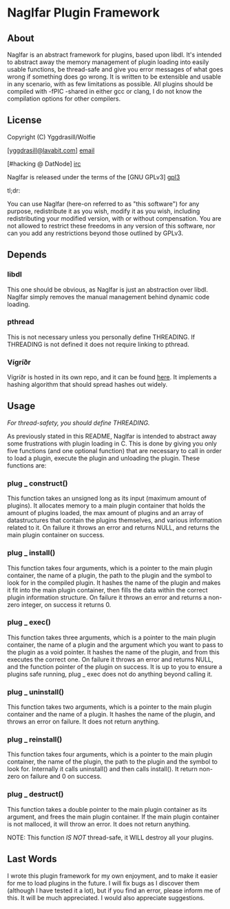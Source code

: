 Naglfar Plugin Framework
=======================

About
-------

Naglfar is an abstract framework for plugins, based upon libdl. It's intended to abstract away the memory management of plugin loading into easily usable functions, be thread-safe and give you error messages of what goes wrong if something does go wrong. It is written to be extensible and usable in any scenario, with as few limitations as possible. All plugins should be compiled with -fPIC -shared in either gcc or clang, I do not know the compilation options for other compilers.

License
-------

Copyright (C) Yggdrasill/Wolfie

[yggdrasill@lavabit.com] [email]

[#hacking @ DatNode] [irc]

Naglfar is released under the terms of the [GNU GPLv3] [gpl3]

tl;dr:

You can use Naglfar (here-on referred to as "this software") for any purpose, redistribute it as you wish, modify it as you wish, including
redistributing your modified version, with or without compensation. You are not allowed to restrict these freedoms in
any version of this software, nor can you add any restrictions beyond those outlined by GPLv3.

Depends
------

### libdl

This one should be obvious, as Naglfar is just an abstraction over libdl. Naglfar simply removes the manual management behind dynamic code loading.

### pthread

This is not necessary unless you personally define THREADING. If THREADING is not defined it does not require linking to pthread.

### Vígríðr

Vígríðr is hosted in its own repo, and it can be found [here][vigrior]. It implements a hashing algorithm that should spread hashes out widely.

Usage
-----

_For thread-safety, you should define THREADING._

As previously stated in this README, Naglfar is intended to abstract away some frustrations with plugin loading in C. This is done by giving you only five functions (and one optional function) that are necessary to call in order to load a plugin, execute the plugin and unloading the plugin. These functions are:

### plug _ construct()

This function takes an unsigned long as its input (maximum amount of plugins). It allocates memory to a main plugin container that holds the amount of plugins loaded, the max amount of plugins and an array of datastructures that contain the plugins themselves, and various information related to it. On failure it throws an error and returns NULL, and returns the main plugin container on success.

### plug _ install()

This function takes four arguments, which is a pointer to the main plugin container, the name of a plugin, the path to the plugin and the symbol to look for in the compiled plugin. It hashes the name of the plugin and makes it fit into the main plugin container, then fills the data within the correct plugin information structure. On failure it throws an error and returns a non-zero integer, on success it returns 0.

### plug _ exec()

This function takes three arguments, which is a pointer to the main plugin container, the name of a plugin and the argument which you want to pass to the plugin as a void pointer. It hashes the name of the plugin, and from this executes the correct one. On failure it throws an error and returns NULL, and the function pointer of the plugin on success. It is up to you to ensure a plugins safe running, plug _ exec does not do anything beyond calling it.

### plug _ uninstall()

This function takes two arguments, which is a pointer to the main plugin container and the name of a plugin. It hashes the name of the plugin, and throws an error on failure. It does not return anything.

### plug _ reinstall()

This function takes four arguments, which is a pointer to the main plugin container, the name of the plugin, the path to the plugin and the symbol to look for. Internally it calls uninstall() and then calls install(). It return non-zero on failure and 0 on success.

### plug _ destruct()

This function takes a double pointer to the main plugin container as its argument, and frees the main plugin container. If the main plugin container is not malloced, it will throw an error. It does not return anything.

NOTE: This function _IS NOT_ thread-safe, it WILL destroy all your plugins.

Last Words
---------

I wrote this plugin framework for my own enjoyment, and to make it easier for me to load plugins in the future. I will fix bugs as I discover them (although I have tested it a lot), but if you find an error, please inform me of this. It will be much appreciated. I would also appreciate suggestions.

[gpl3]: https://www.gnu.org/licenses/gpl.html
[irc]: irc://irc.datnode.net/hacking
[email]: mailto:yggdrasill@lavabit.com
[vigrior]: https://github.com/Yggdrasill/Vigrior
